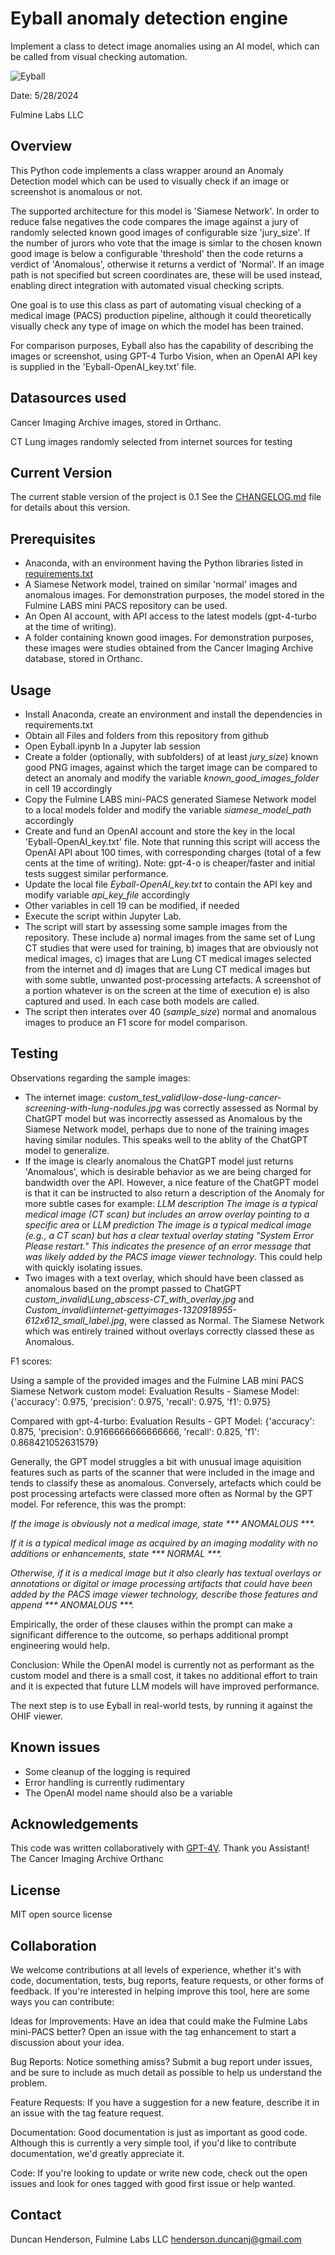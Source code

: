 # Eyball anomaly detection engine

Implement a class to detect image anomalies using an AI model, which can be called from visual checking automation.

![Eyball](eyball3.png "Eyball")

Date: 5/28/2024

Fulmine Labs LLC

## Overview

This Python code implements a class wrapper around an Anomaly Detection model which can be used to visually check if an image or screenshot is anomalous or not. 

The supported architecture for this model is 'Siamese Network'. In order to reduce false negatives the code compares the image against a jury of randomly selected known good images of configurable size 'jury_size'.  If the number of jurors who vote that the image is simlar to the chosen known good image is below a configurable 'threshold' then the code returns a verdict of 'Anomalous', otherwise it returns a verdict of 'Normal'. If an image path is not specified but screen coordinates are, these will be used instead, enabling direct integration with automated visual checking scripts.

One goal is to use this class as part of automating visual checking of a medical image (PACS) production pipeline, although it could theoretically visually check any type of image on which the model has been trained.

For comparison purposes, Eyball also has the capability of describing the images or screenshot, using GPT-4 Turbo Vision, when an OpenAI API key is supplied in the 'Eyball-OpenAI_key.txt' file.

## Datasources used

Cancer Imaging Archive images, stored in Orthanc.

CT Lung images randomly selected from internet sources for testing

## Current Version
The current stable version of the project is 0.1
See the [CHANGELOG.md](CHANGELOG.md) file for details about this version.

## Prerequisites

* Anaconda, with an environment having the Python libraries listed in [requirements.txt](requirements.txt)
* A Siamese Network model, trained on similar 'normal' images and anomalous images. For demonstration purposes, the model stored in the Fulmine LABS mini PACS repository can be used.
* An Open AI account, with API access to the latest models (gpt-4-turbo at the time of writing).
* A folder containing known good images. For demonstration purposes, these images were studies obtained from the Cancer Imaging Archive database, stored in Orthanc.

## Usage

* Install Anaconda, create an environment and install the dependencies in requirements.txt
* Obtain all Files and folders from this repository from github
* Open Eyball.ipynb In a Jupyter lab session
* Create a folder (optionally, with subfolders) of at least _jury_size_) known good PNG images, against which the target image can be compared to detect an anomaly and modify the variable _known_good_images_folder_ in cell 19 accordingly
* Copy the Fulmine LABS mini-PACS generated Siamese Network model to a local models folder and modify the variable _siamese_model_path_ accordingly
* Create and fund an OpenAI account and store the key in the local 'Eyball-OpenAI_key.txt' file. Note that running this script will access the OpenAI API about 100 times, with corresponding charges (total of a few cents at the time of writing). Note: gpt-4-o is cheaper/faster and initial tests suggest similar performance.
* Update the local file _Eyball-OpenAI_key.txt_ to contain the API key and modify variable _api_key_file_ accordingly
* Other variables in cell 19 can be modified, if needed
* Execute the script within Jupyter Lab.
* The script will start by assessing some sample images from the repository. These include a) normal images from the same set of Lung CT studies that were used for training, b) images that are obviously not medical images, c) images that are Lung CT medical images selected from the internet and d) images that are Lung CT medical images but with some subtle, unwanted post-processing artefacts. A screenshot of a portion whatever is on the screen at the time of execution e) is also captured and used. In each case both models are called.
* The script then interates over 40 (_sample_size_) normal and anomalous images to produce an F1 score for model comparison.

## Testing

Observations regarding the sample images:

* The internet image: _custom_test_valid\low-dose-lung-cancer-screening-with-lung-nodules.jpg_ was correctly assessed as Normal by ChatGPT model but was incorrectly assessed as Anomalous by the Siamese Network model, perhaps due to none of the training images having similar nodules. This speaks well to the ablity of the ChatGPT model to generalize.
* If the image is clearly anomalous the ChatGPT model just returns 'Anomalous', which is desirable behavior as we are being charged for bandwidth over the API. However, a nice feature of the ChatGPT model is that it can be instructed to also return a description of the Anomaly for more subtle cases for example: _LLM description The image is a typical medical image (CT scan) but includes an arrow overlay pointing to a specific area_ or _LLM prediction The image is a typical medical image (e.g., a CT scan) but has a clear textual overlay stating "System Error Please restart." This indicates the presence of an error message that was likely added by the PACS image viewer technology_. This could help with quickly isolating issues.
* Two images with a text overlay, which should have been classed as anomalous based on the prompt passed to ChatGPT _custom_invalid\Lung_abscess_-_CT_with_overlay.jpg_ and _Custom_invalid\internet-gettyimages-1320918955-612x612_small_label.jpg_, were classed as Normal. The Siamese Network which was entirely trained without overlays correctly classed these as Anomalous.

F1 scores:

Using a sample of the provided images and the Fulmine LAB mini PACS Siamese Network custom model:
Evaluation Results - Siamese Model: {'accuracy': 0.975, 'precision': 0.975, 'recall': 0.975, 'f1': 0.975}

Compared with gpt-4-turbo:
Evaluation Results - GPT Model: {'accuracy': 0.875, 'precision': 0.9166666666666666, 'recall': 0.825, 'f1': 0.868421052631579}

Generally, the GPT model struggles a bit with unusual image aquisition features such as parts of the scanner that were included in the image and tends to classify these as anomalous. Conversely, artefacts which could be post processing artefacts were classed more often as Normal by the GPT model. 
For reference, this was the prompt:

_If the image is obviously not a medical image, state *** ANOMALOUS ***._

_If it is a typical medical image as acquired by an imaging modality with no additions or enhancements, state *** NORMAL ***._

_Otherwise, if it is a medical image but it also clearly has textual overlays or annotations or digital or image processing artifacts that could have been added by the PACS image viewer technology, describe those features and append *** ANOMALOUS ***._

Empirically, the order of these clauses within the prompt can make a significant difference to the outcome, so perhaps additional prompt engineering would help.

Conclusion: While the OpenAI model is currently not as performant as the custom model and there is a small cost, it takes no additional effort to train and it is expected that future LLM models will have improved performance. 

The next step is to use Eyball in real-world tests, by running it against the OHIF viewer.

## Known issues

* Some cleanup of the logging is required
* Error handling is currently rudimentary
* The OpenAI model name should also be a variable

## Acknowledgements

This code was written collaboratively with [GPT-4V](https://chat.openai.com/). Thank you Assistant!
The Cancer Imaging Archive
Orthanc

## License
MIT open source license

## Collaboration
We welcome contributions at all levels of experience, whether it's with code, documentation, tests, bug reports, feature requests, or other forms of feedback. If you're interested in helping improve this tool, here are some ways you can contribute:

Ideas for Improvements: Have an idea that could make the Fulmine Labs mini-PACS better? Open an issue with the tag enhancement to start a discussion about your idea.

Bug Reports: Notice something amiss? Submit a bug report under issues, and be sure to include as much detail as possible to help us understand the problem.

Feature Requests: If you have a suggestion for a new feature, describe it in an issue with the tag feature request.

Documentation: Good documentation is just as important as good code. Although this is currently a very simple tool, if you'd like to contribute documentation, we'd greatly appreciate it.

Code: If you're looking to update or write new code, check out the open issues and look for ones tagged with good first issue or help wanted.

## Contact
Duncan Henderson, Fulmine Labs LLC henderson.duncanj@gmail.com
